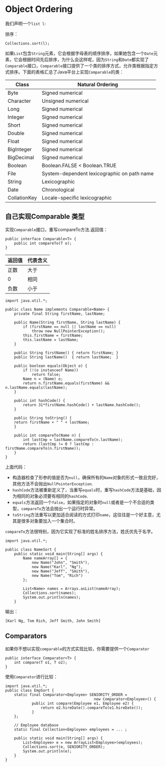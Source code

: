 # Object Ordering

我们声明一个`list l`:

排序：

```
Collections.sort(l);
```



如果`List`包含`String`元素，它会根据字母表的顺序排序，如果她包含一个`Date`元素，它会根据时间先后排序，为什么会这样呢，因为`String`和`Date`都实现了`Comparable`接口，`Comparable`接口提供了一个类的排序方式，允许类根据指定方式排序。下面的表格汇总了Java平台上实现`Comparable`的类：

| Class | Natural Ordering |
| ----- | ---------------- |
|  Byte     |  Signed numerical                |
|    Character   |      Unsigned numerical            |
| Long | Signed numerical |
| Integer | Signed numerical |
| Short | Signed numerical |
| Double | Signed numerical |
| Float | Signed numerical |
| BigInteger | Signed numerical |
| BigDecimal | Signed numerical |
| Boolean | Boolean.FALSE < Boolean.TRUE |
| File | System-dependent lexicographic on path name |
| String | Lexicographic |
| Date | Chronological |
| CollationKey | Locale-specific lexicographic |

## 自己实现Comparable 类型

实现`Comparable`接口，重写compareTo方法.返回值：

```
public interface Comparable<T> {
    public int compareTo(T o);
}
```



| 返回值 | 代表含义 |
| ------ | -------- |
| 正数   | 大于     |
| 0      | 相同     |
| 负数   | 小于     |



```
import java.util.*;

public class Name implements Comparable<Name> {
    private final String firstName, lastName;

    public Name(String firstName, String lastName) {
        if (firstName == null || lastName == null)
            throw new NullPointerException();
        this.firstName = firstName;
        this.lastName = lastName;
    }

    public String firstName() { return firstName; }
    public String lastName()  { return lastName;  }

    public boolean equals(Object o) {
        if (!(o instanceof Name))
            return false;
        Name n = (Name) o;
        return n.firstName.equals(firstName) && n.lastName.equals(lastName);
    }

    public int hashCode() {
        return 31*firstName.hashCode() + lastName.hashCode();
    }

    public String toString() {
	return firstName + " " + lastName;
    }

    public int compareTo(Name n) {
        int lastCmp = lastName.compareTo(n.lastName);
        return (lastCmp != 0 ? lastCmp : firstName.compareTo(n.firstName));
    }
}
```


	

上面代码：

- 构造器检查了形参的值是否为`null`，确保所有的`Name`对象的形式一致且完好，其他方法不会抛出`NullPointerException`.
- `hashCode`方法被重新定义了，当重写`equals`时，重写`hashCode`方法是基础，因为相同的对象必须要有相同的`hashCode`.
- `equals`方法返回一个`false`，如果指定的对象时`null`或者是一个不合适的类型，`compareTo`方法会抛出一个运行时异常。
- `toString`方法重写以更加适合阅读的方式打印`name`，这往往是一个好主意，尤其是很多对象要加入一个集合时。



`compareTo`方法很特别，因为它实现了标准的姓名排序方法，姓氏优先于名字。

```
import java.util.*;

public class NameSort {
    public static void main(String[] args) {
        Name nameArray[] = {
            new Name("John", "Smith"),
            new Name("Karl", "Ng"),
            new Name("Jeff", "Smith"),
            new Name("Tom", "Rich")
        };

        List<Name> names = Arrays.asList(nameArray);
        Collections.sort(names);
        System.out.println(names);
    }

```

输出：

```
[Karl Ng, Tom Rich, Jeff Smith, John Smith]
```

## Comparators

如果你不想以实现`comparable`的方式实现比较，你需要提供一个`Comparator`

```
public interface Comparator<T> {
    int compare(T o1, T o2);
}
```

使用`Comparator`进行比较：

```
import java.util.*;
public class EmpSort {
    static final Comparator<Employee> SENIORITY_ORDER = 
                                        new Comparator<Employee>() {
            public int compare(Employee e1, Employee e2) {
                return e2.hireDate().compareTo(e1.hireDate());
            }
    };

    // Employee database
    static final Collection<Employee> employees = ... ;

    public static void main(String[] args) {
        List<Employee> e = new ArrayList<Employee>(employees);
        Collections.sort(e, SENIORITY_ORDER);
        System.out.println(e);
    }
}
```



